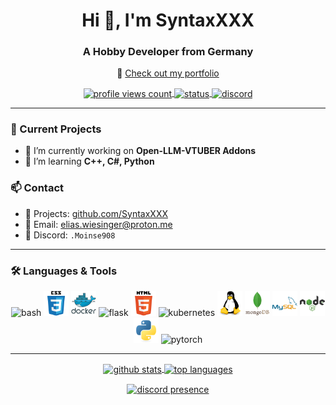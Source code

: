 <h1 align="center">Hi 👋, I'm SyntaxXXX</h1>
<h3 align="center">A Hobby Developer from Germany</h3>

<p align="center">
  🔗 <a href="https://syntaxxxx.vercel.app">Check out my portfolio</a>
</p>

<p align="center">
  <a href="https://syntaxxxx.vercel.app">
    <img align="center" src="https://komarev.com/ghpvc/?username=SyntaxXXX&style=flat&color=6E3BF3" alt="profile views count" />
  </a>
  <a href="https://syntaxxxx.vercel.app">
    <img align="center" src="https://api.statusbadges.me/badge/status/1117482901353812088?color=6e3bf3" alt="status" />
  </a>
  <a href="https://discord.gg/your-server-invite">
    <img align="center" src="https://img.shields.io/discord/1117516271437758564?label=Discord&logo=discord&logoColor=fafafa&style=flat&color=6e3bf3" alt="discord" />
  </a>
</p>

---

### 🚀 Current Projects

- 🔭 I’m currently working on **Open-LLM-VTUBER Addons**
- 🌱 I’m learning **C++, C#, Python**

### 📫 Contact

- 📂 Projects: [github.com/SyntaxXXX](https://github.com/syntaxxxx)
- 📧 Email: elias.wiesinger@proton.me
- 💬 Discord: `.Moinse908`

---

### 🛠️ Languages & Tools

<p align="center">
  <img src="https://www.vectorlogo.zone/logos/gnu_bash/gnu_bash-icon.svg" alt="bash" width="40" height="40"/>
  <img src="https://raw.githubusercontent.com/devicons/devicon/master/icons/css3/css3-original-wordmark.svg" alt="css3" width="40" height="40"/>
  <img src="https://raw.githubusercontent.com/devicons/devicon/master/icons/docker/docker-original-wordmark.svg" alt="docker" width="40" height="40"/>
  <img src="https://www.vectorlogo.zone/logos/pocoo_flask/pocoo_flask-icon.svg" alt="flask" width="40" height="40"/>
  <img src="https://raw.githubusercontent.com/devicons/devicon/master/icons/html5/html5-original-wordmark.svg" alt="html5" width="40" height="40"/>
  <img src="https://www.vectorlogo.zone/logos/kubernetes/kubernetes-icon.svg" alt="kubernetes" width="40" height="40"/>
  <img src="https://raw.githubusercontent.com/devicons/devicon/master/icons/linux/linux-original.svg" alt="linux" width="40" height="40"/>
  <img src="https://raw.githubusercontent.com/devicons/devicon/master/icons/mongodb/mongodb-original-wordmark.svg" alt="mongodb" width="40" height="40"/>
  <img src="https://raw.githubusercontent.com/devicons/devicon/master/icons/mysql/mysql-original-wordmark.svg" alt="mysql" width="40" height="40"/>
  <img src="https://raw.githubusercontent.com/devicons/devicon/master/icons/nodejs/nodejs-original-wordmark.svg" alt="nodejs" width="40" height="40"/>
  <img src="https://raw.githubusercontent.com/devicons/devicon/master/icons/python/python-original.svg" alt="python" width="40" height="40"/>
  <img src="https://www.vectorlogo.zone/logos/pytorch/pytorch-icon.svg" alt="pytorch" width="40" height="40"/>
</p>

---

<p align="center">
  <a href="https://syntaxxxx.vercel.app">
    <img align="center" src="https://github-readme-stats.vercel.app/api?username=SyntaxXXX&show_icons=true&theme=transparent&include_all_commits=true&ring_color=6e3bf3&title_color=6e3bf3&text_color=ffffff&icon_color=6e3bf3&hide_border=true" alt="github stats" />
  </a>
  <a href="https://syntaxxxx.vercel.app">
    <img align="center" src="https://github-readme-stats.vercel.app/api/top-langs/?username=SyntaxXXX&layout=compact&show_icons=true&theme=transparent&include_all_commits=true&ring_color=6e3bf3&title_color=6e3bf3&text_color=ffffff&icon_color=6e3bf3&hide_border=true&langs_count=10" alt="top languages" />
  </a>
</p>

<p align="center">
  <a href="https://syntaxxxx.vercel.app">
    <img align="center" src="https://lanyard.cnrad.dev/api/970379709596729446?theme=dark&bg=201a43&hideDiscrim=true&borderRadius=15px&idleMessage=console.log('Hello%2C%20World!')&hideTimestamp=true&hideSpotify=true&animatedDecoration=true&animated=true&hideActivity=whenNotUsed" alt="discord presence" />
  </a>
</p>

